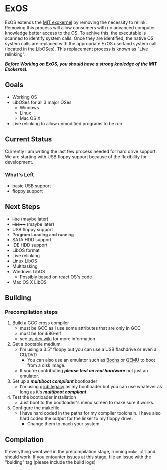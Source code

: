 # ExOS

ExOS extends the [MIT exokernel](https://pdos.csail.mit.edu/archive/exo/) by removing the necessity to relink. Removing this process will allow consumers with no advanced computer knowledge better access to the OS. To achive this, the executable is scanned to identify system calls. Once they are identified, the native OS system calls are replaced with the appropriate ExOS userland system call (located in the LibOSes). This replacement process is known as "Live relinking".

***Before Working on ExOS, you should have a strong knoledge of the MIT Exokernel.***
 
## Goals

* Working OS  
* LibOSes for all 3 major OSes  
    * Windows  
    * Linux  
    * Mac OS X  
* Live relinking to allow unmodified programs to be run

## Current Status

Currently I am writing the last few process needed for hard drive support. We are starting with USB floppy support because of the flexibility for development.

### What's Left
* basic USB support
* floppy support


## Next Steps

* ~~libc~~ (maybe later)
* ~~libc++~~ (maybe later)
* USB floppy support    
* Program Loading and running  
* SATA HDD support  
* IDE HDD support 
* LibOS format
* Live relinking
* Linux LibOS
* Multitasking
* Windows LibOS
   * Possibly based on react OS's code
* Mac OS X LibOS

## Building

### Precompilation steps

1. Build a GCC cross compiler
    * must be GCC as I use some attributes that are only in GCC
    * must be for i686-elf 
    * see [os dev wiki](http://wiki.osdev.org/GCC_Cross-Compiler#Preparing_for_the_build) for more information
2. Get a bootable medium
    * I'm using a 3.5" floppy but you can use a USB flashdrive or even a CD/DVD
        * You can also use an emulator such as [Bochs](http://wiki.osdev.org/Bochs) or [QEMU](http://wiki.osdev.org/Qemu) to boot from a disk image.
    * If you're contributing ***please test on real hardware*** not just an emulator.
3. Set up a ***multiboot compliant*** bootloader
    * I'm using [grub legacy](http://wiki.osdev.org/GRUB_Legacy) as my bootloader but you can use whatever as long as it's ***multiboot compliant***.
4. Test the bootloader installation
    * Just boot to the bootloader's menu screen to make sure it works.
5. Configure the makefile
    * I have hard coded in the paths for my compiler toolchain. I have also hard coded the output for the linker to my floppy drive.
        * Change them to mach your system.
    
## Compilation

If everything went well in the precompilation stage, running `make all` and should work. If you entounter issues at this stage, file an issue with the "bulding" tag (please include the build logs)
